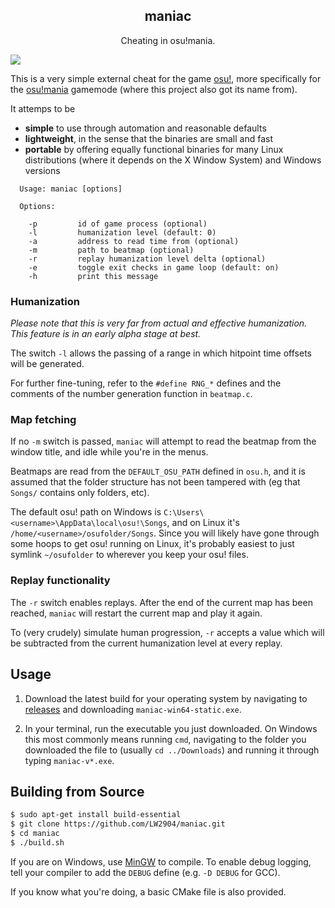 <h2 align="center">maniac</h2>

<p align="center">Cheating in osu!mania.</p>

![](https://github.com/LW2904/maniac/blob/master/maniac_showcase.gif)

This is a very simple external cheat for the game [osu!](https://osu.ppy.sh/), more specifically for the [osu!mania](https://osu.ppy.sh/help/wiki/Game_Modes/osu!mania) gamemode (where this project also got its name from).

It attemps to be
- __simple__ to use through automation and reasonable defaults
- __lightweight__, in the sense that the binaries are small and fast
- __portable__ by offering equally functional binaries for many Linux distributions (where it depends on the X Window System) and Windows versions

```
  Usage: maniac [options]

  Options:

    -p         id of game process (optional)
    -l         humanization level (default: 0)
    -a         address to read time from (optional)
    -m         path to beatmap (optional)
    -r         replay humanization level delta (optional)
    -e         toggle exit checks in game loop (default: on)
    -h         print this message

```

### Humanization

_Please note that this is very far from actual and effective humanization. This feature is in an early alpha stage at best._

The switch `-l` allows the passing of a range in which hitpoint time offsets will be generated.

For further fine-tuning, refer to the `#define RNG_*` defines and the comments of the number generation function in `beatmap.c`.

### Map fetching

If no `-m` switch is passed, `maniac` will attempt to read the beatmap from the window title, and idle while you're in the menus.

Beatmaps are read from the `DEFAULT_OSU_PATH` defined in `osu.h`, and it is assumed that the folder structure has not been tampered with (eg that `Songs/` contains only folders, etc).

The default osu! path on Windows is `C:\Users\<username>\AppData\local\osu!\Songs`, and on Linux it's `/home/<username>/osufolder/Songs`. Since you will likely have gone through some hoops to get osu! running on Linux, it's probably easiest to just symlink `~/osufolder` to wherever you keep your osu! files.

### Replay functionality

The `-r` switch enables replays. After the end of the current map has been reached, `maniac` will restart the current map and play it again.

To (very crudely) simulate human progression, `-r` accepts a value which will be subtracted from the current humanization level at every replay.

## Usage

1. Download the latest build for your operating system by navigating to [releases](https://github.com/LW2904/maniac/releases) and downloading `maniac-win64-static.exe`.

2. In your terminal, run the executable you just downloaded. On Windows this most commonly means running `cmd`, navigating to the folder you downloaded the file to (usually `cd ../Downloads`) and running it through typing `maniac-v*.exe`.

## Building from Source

```bash
$ sudo apt-get install build-essential
$ git clone https://github.com/LW2904/maniac.git
$ cd maniac
$ ./build.sh
```

If you are on Windows, use [MinGW](http://www.mingw.org/) to compile. To enable debug logging, tell your compiler to add the `DEBUG` define (e.g. `-D DEBUG` for GCC).

If you know what you're doing, a basic CMake file is also provided.

